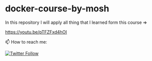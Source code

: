 # docker-course-by-mosh
In this repository I will apply all thing that I learned form this course =>

https://youtu.be/pTFZFxd4hOI

📫 How to reach me:

[![Twitter Follow](https://img.shields.io/twitter/follow/siaexplains?style=social)](https://twitter.com/siaexplains)
